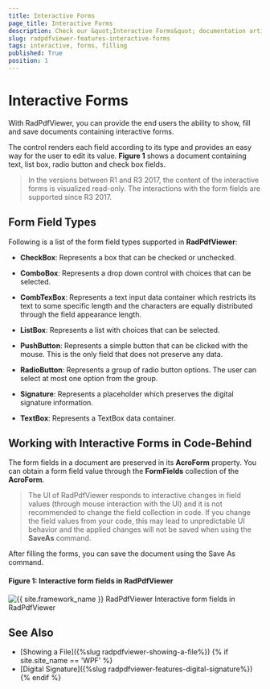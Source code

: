 ```yaml
---
title: Interactive Forms
page_title: Interactive Forms
description: Check our &quot;Interactive Forms&quot; documentation article for the RadPdfViewer {{ site.framework_name }} control.
slug: radpdfviewer-features-interactive-forms
tags: interactive, forms, filling
published: True
position: 1
---
```


# Interactive Forms

With RadPdfViewer, you can provide the end users the ability to show, fill and save documents containing interactive forms. 

The control renders each field according to its type and provides an easy way for the user to edit its value. **Figure 1** shows a document containing text, list box, radio button and check box fields.

>In the versions between R1 and R3 2017, the content of the interactive forms is visualized read-only. The interactions with the form fields are supported since R3 2017. 

## Form Field Types

Following is a list of the form field types supported in **RadPdfViewer**:

- **CheckBox**: Represents a box that can be checked or unchecked.

- **ComboBox**: Represents a drop down control with choices that can be selected.

- **CombTexBox**: Represents a text input data container which restricts its text to some specific length and the characters are equally distributed through the field appearance length.

- **ListBox**: Represents a list with choices that can be selected.

- **PushButton**: Represents a simple button that can be clicked with the mouse. This is the only field that does not preserve any data. 

- **RadioButton**: Represents a group of radio button options. The user can select at most one option from the group.

- **Signature**: Represents a placeholder which preserves the digital signature information.

- **TextBox**: Represents a TextBox data container.


## Working with Interactive Forms in Code-Behind

The form fields in a document are preserved in its **AcroForm** property. You can obtain a form field value through the **FormFields** collection of the **AcroForm**.

>The UI of RadPdfViewer responds to interactive changes in field values (through mouse interaction with the UI) and it is not recommended to change the field collection in code. If you change the field values from your code, this may lead to unpredictable UI behavior and the applied changes will not be saved when using the **SaveAs** command.

After filling the forms, you can save the document using the Save As command.  

#### **Figure 1: Interactive form fields in RadPdfViewer**
![{{ site.framework_name }} RadPdfViewer Interactive form fields in RadPdfViewer](images/PdfViewer_InteractiveForms_1.gif)

## See Also

* [Showing a File]({%slug radpdfviewer-showing-a-file%})
{% if site.site_name == 'WPF' %}
* [Digital Signature]({%slug radpdfviewer-features-digital-signature%})
{% endif %}
